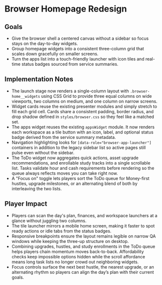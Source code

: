 # Browser Homepage Redesign

## Goals
- Give the browser shell a centered canvas without a sidebar so focus stays on the day-to-day widgets.
- Group homepage widgets into a consistent three-column grid that scales down gracefully on smaller screens.
- Turn the apps list into a touch-friendly launcher with icon tiles and real-time status badges sourced from service summaries.

## Implementation Notes
- The launch stage now renders a single-column layout with `.browser-home__widgets` using CSS Grid to provide three equal columns on wide viewports, two columns on medium, and one column on narrow screens.
- Widget cards reuse the existing presenter modules and simply stretch to fill each grid cell. Cards share a consistent padding, border radius, and drop shadow defined in `styles/browser.css` so they feel like a matched set.
- The apps widget reuses the existing `appsWidget` module. It now renders each workspace as a tile button with an icon, label, and optional status badge derived from the service summary metadata.
- Navigation highlighting looks for `[data-role="browser-app-launcher"]` containers in addition to the legacy sidebar list so active pages still pulse even without the sidebar.
- The ToDo widget now aggregates quick actions, asset upgrade recommendations, and enrollable study tracks into a single scrollable list. Tasks validate hour and cash requirements before rendering so the queue always reflects moves you can take right now.
- A "Focus on" toggle lets players sort the ToDo queue for Money-first hustles, upgrade milestones, or an alternating blend of both by interleaving the two lists.

## Player Impact
- Players can scan the day's plan, finances, and workspace launchers at a glance without juggling two columns.
- The tile launcher mirrors a mobile home screen, making it faster to spot ready actions or idle tabs from the status badges.
- Responsive breakpoints ensure the layout remains legible on narrow QA windows while keeping the three-up structure on desktop.
- Combining upgrades, hustles, and study enrollments in the ToDo queue helps players chain momentum moves back-to-back. Affordability checks keep impossible options hidden while the scroll affordance means long task lists no longer crowd out neighboring widgets.
- Focus controls surface the next best hustle, the nearest upgrade, or an alternating rhythm so players can align the day’s plan with their current goals.
